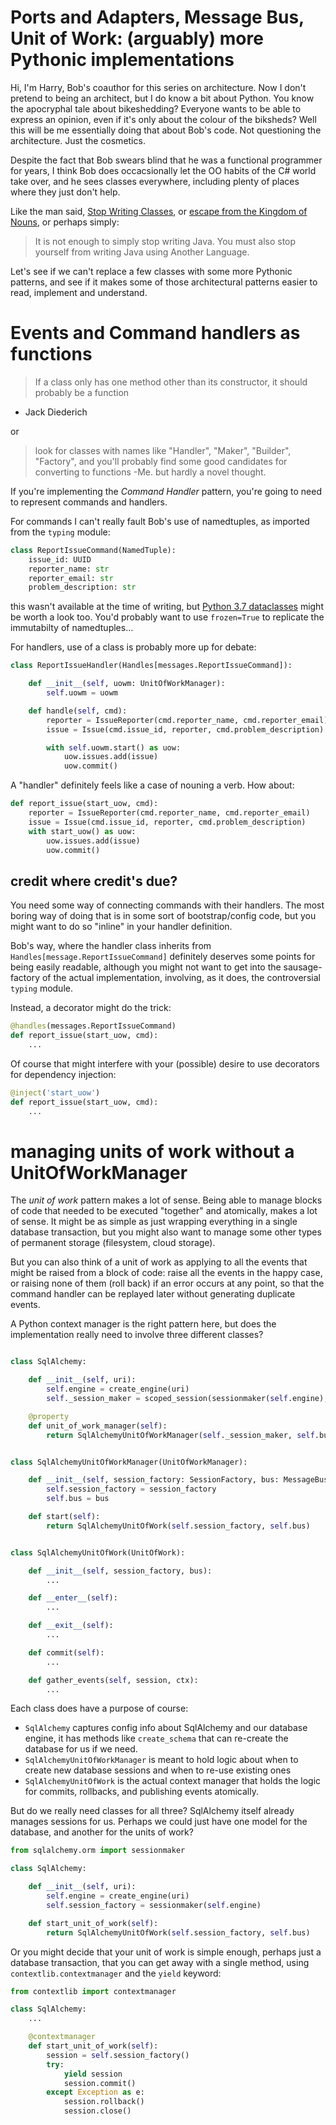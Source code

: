 # Ports and Adapters, Message Bus, Unit of Work: (arguably) more Pythonic implementations

Hi, I'm Harry, Bob's coauthor for this series on architecture.  Now I don't pretend
to being an architect, but I do know a bit about Python.  You know the apocryphal tale
about bikeshedding?  Everyone wants to be able to express an opinion, even if it's only
about the colour of the biksheds?  Well this will be me essentially doing that about 
Bob's code.  Not questioning the architecture.  Just the cosmetics.

Despite the fact that Bob swears blind that he was a functional programmer for years,
I think Bob does occacsionally let the OO habits of the C# world take over, and
he sees classes everywhere, including plenty of places where they just don't help.

Like the man said, [Stop Writing Classes](https://www.youtube.com/watch?v=o9pEzgHorH0),
or [escape from the Kingdom of Nouns](https://steve-yegge.blogspot.com/2006/03/execution-in-kingdom-of-nouns.html), 
or perhaps simply:

> It is not enough to simply stop writing Java.  You must also stop yourself from writing
> Java using Another Language.


Let's see if we can't replace a few classes with some more Pythonic patterns, and see if
it makes some of those architectural patterns easier to read, implement and understand.


# Events and Command handlers as functions


> If a class only has one method other than its constructor, it should probably be a function
 - Jack Diederich


or

> look for classes with names like "Handler", "Maker", "Builder", "Factory", and you'll probably
> find some good candidates for converting to functions
-Me.  but hardly a novel thought.

If you're implementing the _Command Handler_ pattern, you're going to need to represent
commands and handlers.

For commands I can't really fault Bob's use of namedtuples, as imported from
the `typing` module:

```python
class ReportIssueCommand(NamedTuple):
    issue_id: UUID
    reporter_name: str
    reporter_email: str
    problem_description: str
```

this wasn't available at the time of writing, but [Python 3.7 dataclasses]()
might be worth a look too. You'd probably want to use `frozen=True` to
replicate the immutabilty of namedtuples...


For handlers, use of a class is probably more up for debate:

```python
class ReportIssueHandler(Handles[messages.ReportIssueCommand]):

    def __init__(self, uowm: UnitOfWorkManager):
        self.uowm = uowm

    def handle(self, cmd):
        reporter = IssueReporter(cmd.reporter_name, cmd.reporter_email)
        issue = Issue(cmd.issue_id, reporter, cmd.problem_description)

        with self.uowm.start() as uow:
            uow.issues.add(issue)
            uow.commit()
```

A "handler" definitely feels like a case of nouning a verb.  How about:

```python
def report_issue(start_uow, cmd):
    reporter = IssueReporter(cmd.reporter_name, cmd.reporter_email)
    issue = Issue(cmd.issue_id, reporter, cmd.problem_description)
    with start_uow() as uow:
        uow.issues.add(issue)
        uow.commit()
```

## credit where credit's due?

You need some way of connecting commands with their handlers.  The most boring way of
doing that is in some sort of bootstrap/config code, but you might want to do so 
"inline" in your handler definition.

Bob's way, where the handler class inherits from
`Handles[message.ReportIssueCommand]` definitely deserves some points for being
easily readable, although you might not want to get into the sausage-factory
of the actual implementation, involving, as it does, the controversial `typing` module.


Instead, a decorator might do the trick:

```python
@handles(messages.ReportIssueCommand)
def report_issue(start_uow, cmd):
    ...
```


Of course that might interfere with your (possible) desire to use decorators for dependency injection:


```python
@inject('start_uow')
def report_issue(start_uow, cmd):
    ...
```



# managing units of work without a UnitOfWorkManager


The _unit of work_ pattern makes a lot of sense.  Being able to manage blocks of code
that needed to be executed "together" and atomically, makes a lot of sense.  It might
be as simple as just wrapping everything in a single database transaction, but you
might also want to manage some other types of permanent storage (filesystem, cloud storage).

But you can also think of a unit of work as applying to all the events that
might be raised from a block of code:  raise all the events in the happy case, or
raising none of them (roll back) if an error occurs at any point, so that the command
handler can be replayed later without generating duplicate events.

A Python context manager is the right pattern here, but does the implementation really
need to involve three different classes?
```python

class SqlAlchemy:

    def __init__(self, uri):
        self.engine = create_engine(uri)
        self._session_maker = scoped_session(sessionmaker(self.engine),)

    @property
    def unit_of_work_manager(self):
        return SqlAlchemyUnitOfWorkManager(self._session_maker, self.bus)


class SqlAlchemyUnitOfWorkManager(UnitOfWorkManager):

    def __init__(self, session_factory: SessionFactory, bus: MessageBus):
        self.session_factory = session_factory
        self.bus = bus

    def start(self):
        return SqlAlchemyUnitOfWork(self.session_factory, self.bus)


class SqlAlchemyUnitOfWork(UnitOfWork):

    def __init__(self, session_factory, bus):
        ...

    def __enter__(self):
        ...

    def __exit__(self):
        ...

    def commit(self):
        ...

    def gather_events(self, session, ctx):
        ...
```


Each class does have a purpose of course:

* `SqlAlchemy` captures config info about SqlAlchemy and our database engine, it has methods like `create_schema` that can re-create
  the database for us if we need.
* `SqlAlchemyUnitOfWorkManager` is meant to hold logic about when to create new database sessions and when to re-use existing ones
* `SqlAlchemyUnitOfWork` is the actual context manager that holds the logic for commits, rollbacks, and publishing events atomically.

But do we really need classes for all three?  SqlAlchemy itself already manages sessions for us.  Perhaps we could just have one
model for the database, and another for the units of work?


```python
from sqlalchemy.orm import sessionmaker

class SqlAlchemy:

    def __init__(self, uri):
        self.engine = create_engine(uri)
        self.session_factory = sessionmaker(self.engine)

    def start_unit_of_work(self):
        return SqlAlchemyUnitOfWork(self.session_factory, self.bus)
```


Or you might decide that your unit of work is simple enough, perhaps just a database transaction, that you can get away
with a single method, using `contextlib.contextmanager` and the `yield` keyword:

```python
from contextlib import contextmanager

class SqlAlchemy:
    ...

    @contextmanager
    def start_unit_of_work(self):
        session = self.session_factory()
        try:
            yield session
            session.commit()
        except Exception as e:
            session.rollback()
            session.close()

```

